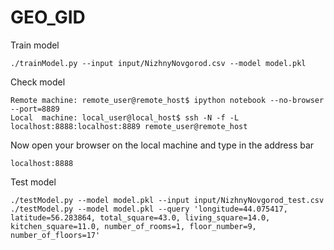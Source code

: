 # GEO_GID

Train model
```
./trainModel.py --input input/NizhnyNovgorod.csv --model model.pkl

```
Check model
```
Remote machine: remote_user@remote_host$ ipython notebook --no-browser --port=8889
Local  machine: local_user@local_host$ ssh -N -f -L localhost:8888:localhost:8889 remote_user@remote_host
```
Now open your browser on the local machine and type in the address bar
```
localhost:8888
```

Test  model
```
./testModel.py --model model.pkl --input input/NizhnyNovgorod_test.csv
./testModel.py --model model.pkl --query 'longitude=44.075417, latitude=56.283864, total_square=43.0, living_square=14.0, kitchen_square=11.0, number_of_rooms=1, floor_number=9, number_of_floors=17'
```
